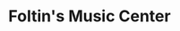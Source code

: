 ---
title: "Foltin's Music Center"
url: /pottsville/foltins-music-center/
shop: musical instrument
---